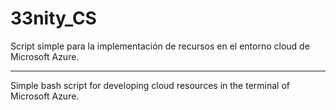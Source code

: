 # 33nity_CS


Script simple para la implementación de recursos en el entorno cloud de Microsoft Azure.

---------

Simple bash script for developing cloud resources in the terminal of Microsoft Azure.

